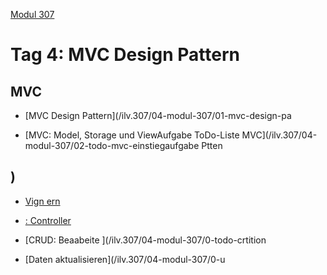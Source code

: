 
 [Modul 307](/ilv.307)
 
# Tag 4: MVC Design Pattern

## MVC

- [MVC Design Pattern](/ilv.307/04-modul-307/01-mvc-design-pa

- [MVC: Model, Storage und ViewAufgabe ToDo-Liste MVC](/ilv.307/04-modul-307/02-todo-mvc-einstiegaufgabe Ptten

## )
- [Vign ern](/ilv.307/04-modul-307/03-vdiern)
- [: Controller](/ilv.307/04-modul-307/04-todo-mvc-controller)
- [CRUD: Beaabeite ](/ilv.307/04-modul-307/0-todo-crtition

- [Daten aktualisieren](/ilv.307/04-modul-307/0-u


<!--stackedit_data:
eyJoaXN0b3J5IjpbMTU3MDg1Nzc3NCwtNDQxMTgwOTk4LDE5OT
YwMTE4NTksMTgxODE1Mzg1NCwzOTIxMzk2NzEsLTE2NTk5OTcx
MiwyMTI3Mjk5MDAyLC0xNjU5OTk3MTIsMTcxMTMxNTI4Niw2MT
E3ODQ4NywzNjU2NTY0NzNdfQ==
-->